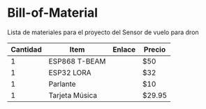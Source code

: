 # Bill-of-Material

Lista de materiales para el proyecto del Sensor de vuelo para dron

| Cantidad     | Item       | Enlace | Precio |
|--------------|------------|--------|--------|
|1             | ESP868 T-BEAM  |    |  $50   |
|1             | ESP32 LORA |        | $32    |
|1	       | Parlante    |        | $10    |
|1             | Tarjeta Música |    | $29.95 |

